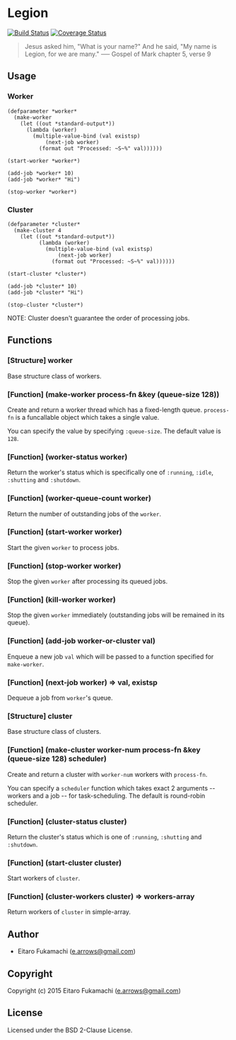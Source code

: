 # Legion

[![Build Status](https://travis-ci.org/fukamachi/legion.svg?branch=master)](https://travis-ci.org/fukamachi/legion)
[![Coverage Status](https://coveralls.io/repos/fukamachi/legion/badge.svg?branch=master)](https://coveralls.io/r/fukamachi/legion)

> Jesus asked him, "What is your name?" And he said, "My name is Legion, for we are many."
> &#x2500;&#x2500; Gospel of Mark chapter 5, verse 9

## Usage

### Worker

```common-lisp
(defparameter *worker*
  (make-worker
    (let ((out *standard-output*))
      (lambda (worker)
        (multiple-value-bind (val existsp)
            (next-job worker)
          (format out "Processed: ~S~%" val))))))

(start-worker *worker*)

(add-job *worker* 10)
(add-job *worker* "Hi")

(stop-worker *worker*)
```

### Cluster

```common-lisp
(defparameter *cluster*
  (make-cluster 4
    (let ((out *standard-output*))
          (lambda (worker)
            (multiple-value-bind (val existsp)
                (next-job worker)
              (format out "Processed: ~S~%" val))))))

(start-cluster *cluster*)

(add-job *cluster* 10)
(add-job *cluster* "Hi")

(stop-cluster *cluster*)
```

NOTE: Cluster doesn't guarantee the order of processing jobs.

## Functions

### \[Structure\] worker

Base structure class of workers.

### \[Function\] (make-worker process-fn &key (queue-size 128))

Create and return a worker thread which has a fixed-length queue. `process-fn` is a funcallable object which takes a single value.

You can specify the value by specifying `:queue-size`. The default value is `128`.

### \[Function\] (worker-status worker)

Return the worker's status which is specifically one of `:running`, `:idle`, `:shutting` and `:shutdown`.

### \[Function\] (worker-queue-count worker)

Return the number of outstanding jobs of the `worker`.

### \[Function\] (start-worker worker)

Start the given `worker` to process jobs.

### \[Function\] (stop-worker worker)

Stop the given `worker` after processing its queued jobs.

### \[Function\] (kill-worker worker)

Stop the given `worker` immediately (outstanding jobs will be remained in its queue).

### \[Function\] (add-job worker-or-cluster val)

Enqueue a new job `val` which will be passed to a function specified for `make-worker`.

### \[Function\] (next-job worker) => val, existsp

Dequeue a job from `worker`'s queue.

### \[Structure\] cluster

Base structure class of clusters.

### \[Function\] (make-cluster worker-num process-fn &key (queue-size 128) scheduler)

Create and return a cluster with `worker-num` workers with `process-fn`.

You can specify a `scheduler` function which takes exact 2 arguments -- workers and a job -- for task-scheduling. The default is round-robin scheduler.

### \[Function\] (cluster-status cluster)

Return the cluster's status which is one of `:running`, `:shutting` and `:shutdown`.

### \[Function\] (start-cluster cluster)

Start workers of `cluster`.

### \[Function\] (cluster-workers cluster) => workers-array

Return workers of `cluster` in simple-array.

## Author

* Eitaro Fukamachi (e.arrows@gmail.com)

## Copyright

Copyright (c) 2015 Eitaro Fukamachi (e.arrows@gmail.com)

## License

Licensed under the BSD 2-Clause License.

